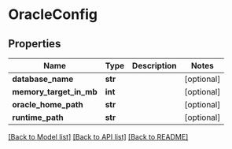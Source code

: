 # OracleConfig

## Properties
Name | Type | Description | Notes
------------ | ------------- | ------------- | -------------
**database_name** | **str** |  | [optional] 
**memory_target_in_mb** | **int** |  | [optional] 
**oracle_home_path** | **str** |  | [optional] 
**runtime_path** | **str** |  | [optional] 

[[Back to Model list]](../README.md#documentation-for-models) [[Back to API list]](../README.md#documentation-for-api-endpoints) [[Back to README]](../README.md)


